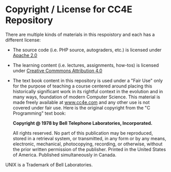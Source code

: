 Copyright / License for CC4E Repository
=======================================

There are multiple kinds of materials in this respoistory and each has a different license:

* The source code (i.e. PHP source, autograders, etc.) is licensed under [Apache 2.0](LICENSE-APACHE-2)
* The learning content (i.e. lectures, assignments, how-tos) is licensed under [Creative Commmons Attribution 4.0](LICENSE-CC-BY-4)
* The text book content in this repository is used under a "Fair Use" only for the purpose of teaching a course centered around placing this
historically significant work in its rightful context in the evolution and in many ways, foundation of modern Computer Science.
This material is made freely available at www.cc4e.com and any other use is not covered under fair use. Here is the original copyright
from the "C Programming" text book:

    **Copyright @ 1978 by Bell Telephone Laboratories, Incorporated.**

    All rights reserved. No part of this publication may be reproduced, stored in a retrieval
    system, or transmitted, in any form or by any means, electronic, mechanical, photocopying,
    recording, or otherwise, without the prior written permission of the publisher. Printed
    in the United States of America. Published simultaneously in Canada.

UNIX is a Trademark of Bell Laboratories.

